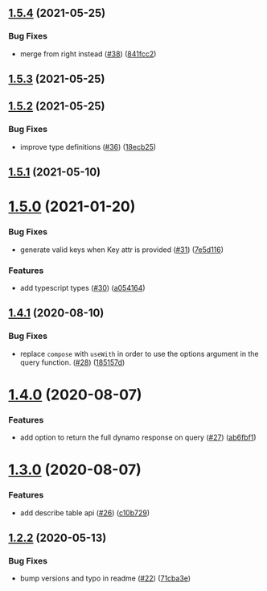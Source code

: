 ## [1.5.4](https://github.com/flybondi/flynamo/compare/v1.5.3...v1.5.4) (2021-05-25)


### Bug Fixes

* merge from right instead ([#38](https://github.com/flybondi/flynamo/issues/38)) ([841fcc2](https://github.com/flybondi/flynamo/commit/841fcc2da86a8223c141739dc38af8c1a9dee4f9))

## [1.5.3](https://github.com/flybondi/flynamo/compare/v1.5.2...v1.5.3) (2021-05-25)

## [1.5.2](https://github.com/flybondi/flynamo/compare/v1.5.1...v1.5.2) (2021-05-25)


### Bug Fixes

* improve type definitions ([#36](https://github.com/flybondi/flynamo/issues/36)) ([18ecb25](https://github.com/flybondi/flynamo/commit/18ecb2597f137f01cbf59a8d386f843b9024475b))

## [1.5.1](https://github.com/flybondi/flynamo/compare/v1.5.0...v1.5.1) (2021-05-10)

# [1.5.0](https://github.com/flybondi/flynamo/compare/v1.4.1...v1.5.0) (2021-01-20)


### Bug Fixes

* generate valid keys when Key attr is provided ([#31](https://github.com/flybondi/flynamo/issues/31)) ([7e5d116](https://github.com/flybondi/flynamo/commit/7e5d11612b3c47902199aa38a5cc74c78698adbe))


### Features

* add typescript types ([#30](https://github.com/flybondi/flynamo/issues/30)) ([a054164](https://github.com/flybondi/flynamo/commit/a05416413a3cd4b5c4fe6ab747581f18de54ecb7))

## [1.4.1](https://github.com/flybondi/flynamo/compare/v1.4.0...v1.4.1) (2020-08-10)


### Bug Fixes

* replace `compose` with `useWith` in order to use the options argument in the query function.  ([#28](https://github.com/flybondi/flynamo/issues/28)) ([185157d](https://github.com/flybondi/flynamo/commit/185157d8e3c60d9f3c1a1407202a5491b0a55e0d))

# [1.4.0](https://github.com/flybondi/flynamo/compare/v1.3.0...v1.4.0) (2020-08-07)


### Features

* add option to return the full dynamo response on query ([#27](https://github.com/flybondi/flynamo/issues/27)) ([ab6fbf1](https://github.com/flybondi/flynamo/commit/ab6fbf117e4df1db12fe17af899c89387e46b9f8))

# [1.3.0](https://github.com/flybondi/flynamo/compare/v1.2.2...v1.3.0) (2020-08-07)


### Features

* add describe table api ([#26](https://github.com/flybondi/flynamo/issues/26)) ([c10b729](https://github.com/flybondi/flynamo/commit/c10b72997de9ed45dede22f6c9a6721e0b61c1f8))

## [1.2.2](https://github.com/flybondi/flynamo/compare/v1.2.1...v1.2.2) (2020-05-13)


### Bug Fixes

* bump versions and typo in readme ([#22](https://github.com/flybondi/flynamo/issues/22)) ([71cba3e](https://github.com/flybondi/flynamo/commit/71cba3e642a5b4529164924b72cfad891c5abdf8))
